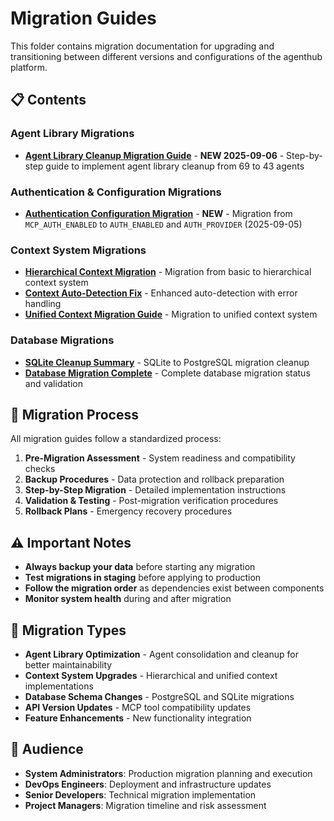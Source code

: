 # Migration Guides

This folder contains migration documentation for upgrading and transitioning between different versions and configurations of the agenthub platform.

## 📋 Contents

### Agent Library Migrations
- **[Agent Library Cleanup Migration Guide](agent-library-cleanup-migration-guide.md)** - **NEW 2025-09-06** - Step-by-step guide to implement agent library cleanup from 69 to 43 agents

### Authentication & Configuration Migrations
- **[Authentication Configuration Migration](authentication-config-migration-2025-09-05.md)** - **NEW** - Migration from `MCP_AUTH_ENABLED` to `AUTH_ENABLED` and `AUTH_PROVIDER` (2025-09-05)

### Context System Migrations
- **[Hierarchical Context Migration](HIERARCHICAL_CONTEXT_MIGRATION.md)** - Migration from basic to hierarchical context system
- **[Context Auto-Detection Fix](CONTEXT_AUTO_DETECTION_FIX.md)** - Enhanced auto-detection with error handling
- **[Unified Context Migration Guide](unified_context_migration_guide.md)** - Migration to unified context system

### Database Migrations
- **[SQLite Cleanup Summary](sqlite-cleanup-summary.md)** - SQLite to PostgreSQL migration cleanup
- **[Database Migration Complete](database-migration-complete.md)** - Complete database migration status and validation

## 🔄 Migration Process

All migration guides follow a standardized process:

1. **Pre-Migration Assessment** - System readiness and compatibility checks
2. **Backup Procedures** - Data protection and rollback preparation
3. **Step-by-Step Migration** - Detailed implementation instructions
4. **Validation & Testing** - Post-migration verification procedures
5. **Rollback Plans** - Emergency recovery procedures

## ⚠️ Important Notes

- **Always backup your data** before starting any migration
- **Test migrations in staging** before applying to production
- **Follow the migration order** as dependencies exist between components
- **Monitor system health** during and after migration

## 🎯 Migration Types

- **Agent Library Optimization** - Agent consolidation and cleanup for better maintainability
- **Context System Upgrades** - Hierarchical and unified context implementations
- **Database Schema Changes** - PostgreSQL and SQLite migrations  
- **API Version Updates** - MCP tool compatibility updates
- **Feature Enhancements** - New functionality integration

## 👥 Audience

- **System Administrators**: Production migration planning and execution
- **DevOps Engineers**: Deployment and infrastructure updates
- **Senior Developers**: Technical migration implementation
- **Project Managers**: Migration timeline and risk assessment